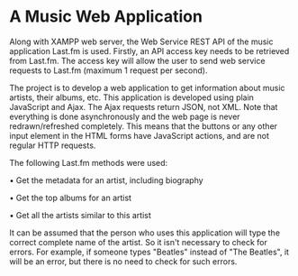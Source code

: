 # A Music Web Application
Along with XAMPP web server, the Web Service REST API of the music application Last.fm is used. Firstly, an API access key needs to be retrieved from Last.fm. The access key will allow the user to send web service requests to Last.fm (maximum 1 request per second).

The project is to develop a web application to get information about music artists, their albums, etc. This application is developed using plain JavaScript and Ajax. The Ajax requests return JSON, not XML. Note that everything is done asynchronously and the web page is never redrawn/refreshed completely. This means that the buttons or any other input element in the HTML forms have JavaScript actions, and are not regular HTTP requests.

The following Last.fm methods were used:

•	Get the metadata for an artist, including biography

•	Get the top albums for an artist

•	Get all the artists similar to this artist

It can be assumed that the person who uses this application will type the correct complete name of the artist. So it isn't necessary to check for errors. For example, if someone types "Beatles" instead of "The Beatles", it will be an error, but there is no need to check for such errors.
